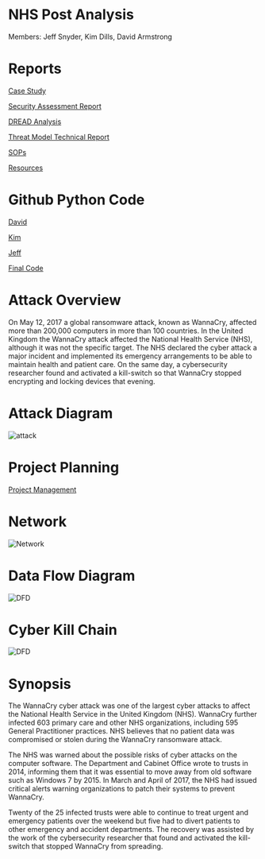 # NHS Post Analysis
Members:
Jeff Snyder, Kim Dills, David Armstrong

# Reports
[Case Study](https://docs.google.com/document/d/14Uwrxz4jwLZqreIHoisFjJ-xs9DkKEinDS3n1PA_sIs/edit?usp=sharing)

[Security Assessment Report](https://docs.google.com/document/d/1UoKBDa4th623DbqrLmxqwHsUJayfrp0NEM_VbQ_5SI8/edit?usp=sharing)

[DREAD Analysis](https://docs.google.com/document/d/1puIv3EfwxQB6CSPrcOjWH7ljk93f-LNYCb5hVz42ro0/edit?usp=sharing)

[Threat Model Technical Report](https://docs.google.com/document/d/1L5sA7V_M_V-MGkbDahF48nFEeNNldYeY0a4NPBuZFGs/edit?usp=sharing)

[SOPs](https://docs.google.com/document/d/1Rwi1nNbYYqMrrCeOg9vhTWUYALrCELIv7FmO0kwvGKM/edit?usp=sharing)

[Resources](https://docs.google.com/document/d/1TRhPd1QXovzrMJZx1J1yaf5SPse7_Oydr2mYoiuUUkU/edit?usp=sharing)

# Github Python Code
[David](https://github.com/forexsnyder/NHSPostAnalysis/tree/main/Script/Workup/David)

[Kim](https://github.com/forexsnyder/NHSPostAnalysis/tree/main/Script/Workup/Kim)

[Jeff](https://github.com/forexsnyder/NHSPostAnalysis/tree/main/Script/Workup/Jeff)

[Final Code](https://github.com/forexsnyder/NHSPostAnalysis/blob/main/Script/registration.py)
# Attack Overview
On May 12, 2017 a global ransomware attack, known as WannaCry, affected more than 200,000 computers in more than 100 countries. In the United Kingdom the WannaCry attack affected the National Health Service (NHS), although it was not the specific target. The NHS declared the cyber attack a major incident and implemented its emergency arrangements to be able to maintain health and patient care. On the same day, a cybersecurity researcher found and activated a kill-switch so that WannaCry stopped encrypting and locking devices that evening.

# Attack Diagram
![attack ](https://github.com/forexsnyder/NHSPostAnalysis/blob/feature/planning/images/Attack%20Diagram.jpg)

# Project Planning
[Project Management](https://github.com/forexsnyder/NHSPostAnalysis/projects/2)

# Network
![Network](https://github.com/forexsnyder/NHSPostAnalysis/blob/feature/planning/images/Network%20Diagram.JPG)

# Data Flow Diagram
![DFD](https://github.com/forexsnyder/NHSPostAnalysis/blob/feature/planning/images/NHS%20DFD.JPG)

# Cyber Kill Chain
![DFD](https://github.com/forexsnyder/NHSPostAnalysis/blob/feature/planning/images/Cyber%20Kill%20Chain.JPG)

# Synopsis
The WannaCry cyber attack was one of the largest cyber attacks to affect the National Health Service in the United Kingdom (NHS). WannaCry further infected 603 primary care and other NHS organizations, including 595 General Practitioner practices. NHS believes that no patient data was compromised or stolen during the WannaCry ransomware attack. 

The NHS was warned about the possible risks of cyber attacks on the computer software. The Department and Cabinet Office wrote to trusts in 2014, informing them that it was essential to move away from old software such as Windows 7 by 2015. In March and April of 2017, the NHS had issued critical alerts warning organizations to patch their systems to prevent WannaCry. 

Twenty of the 25 infected trusts were able to continue to treat urgent and emergency patients over the weekend but five had to divert patients to other emergency and accident departments. The recovery was assisted by the work of the cybersecurity researcher that found and activated the kill-switch that stopped WannaCry from spreading. 

